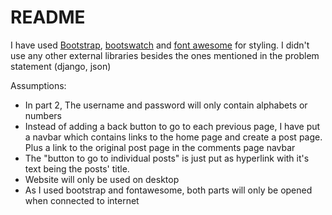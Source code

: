# README
I have used [Bootstrap](https://getbootstrap.com/docs/5.0/getting-started/introduction/), [bootswatch](https://bootswatch.com/) and [font awesome](https://fontawesome.com/search?q=students&o=r) for styling.
I didn't use any other external libraries besides the ones mentioned in the problem statement (django, json)      

Assumptions:
- In part 2, The username and password will only contain alphabets or numbers
- Instead of adding a back button to go to each previous page, I have put a navbar which contains links to the home page and create a post page. Plus a link to the original post page in the comments page navbar
- The "button to go to individual posts" is just put as hyperlink with it's text being the posts' title.
- Website will only be used on desktop
- As I used bootstrap and fontawesome, both parts will only be opened when connected to internet
